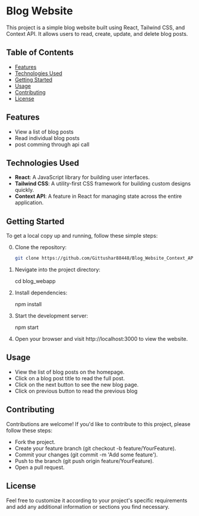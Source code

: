 # Blog Website

This project is a simple blog website built using React, Tailwind CSS, and Context API. It allows users to read, create, update, and delete blog posts.

## Table of Contents

- [Features](#features)
- [Technologies Used](#technologies-used)
- [Getting Started](#getting-started)
- [Usage](#usage)
- [Contributing](#contributing)
- [License](#license)

## Features

- View a list of blog posts
- Read individual blog posts
- post comming through api call

## Technologies Used

- **React**: A JavaScript library for building user interfaces.
- **Tailwind CSS**: A utility-first CSS framework for building custom designs quickly.
- **Context API**: A feature in React for managing state across the entire application.

## Getting Started

To get a local copy up and running, follow these simple steps:

0. Clone the repository:

   ```sh
   git clone https://github.com/Gittushar88448/Blog_Website_Context_API.git

1. Nevigate into the project directory:

    cd blog_webapp

2. Install dependencies:

    npm install

3. Start the development server:

    npm start

4. Open your browser and visit http://localhost:3000 to view the website.

## Usage

- View the list of blog posts on the homepage.
- Click on a blog post title to read the full post.
- Click on the next button to see the new blog page.
- Click on previous button to read the previous blog

## Contributing

Contributions are welcome! If you'd like to contribute to this project, please follow these steps:

- Fork the project.
- Create your feature branch (git checkout -b feature/YourFeature).
- Commit your changes (git commit -m 'Add some feature').
- Push to the branch (git push origin feature/YourFeature).
- Open a pull request.

## License


Feel free to customize it according to your project's specific requirements and add any additional information or sections you find necessary.

